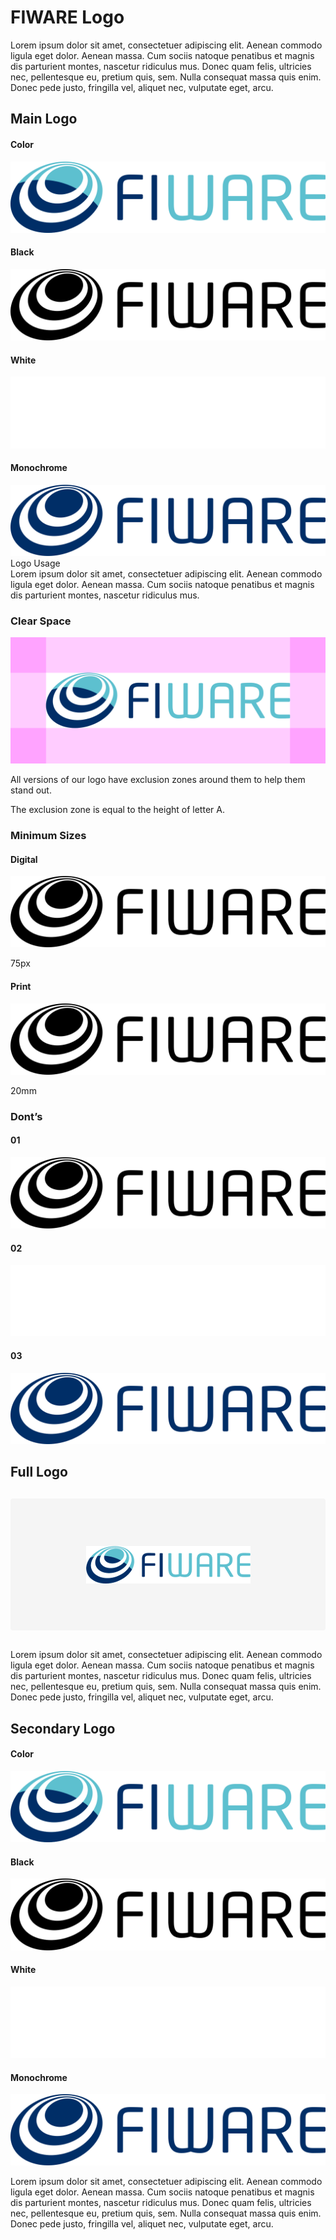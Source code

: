 # FIWARE Logo

Lorem ipsum dolor sit amet, consectetuer adipiscing elit. Aenean commodo ligula eget dolor. Aenean massa. Cum sociis natoque penatibus et magnis dis parturient montes, nascetur ridiculus mus. Donec quam felis, ultricies nec, pellentesque eu, pretium quis, sem. Nulla consequat massa quis enim. Donec pede justo, fringilla vel, aliquet nec, vulputate eget, arcu.

## Main Logo
<h4>Color</h4>

<div class="logo-container"><img src="./img/logo/fiware/logo-fiware.svg" alt="Main Logo"></div>

<div class="container">
    <div class="col-3">
        <h4>Black</h4>
        <img class="logo-container" src="./img/logo/fiware/logo-fiware-black.svg" alt="Main Logo Black">
    </div>
    <div class="col-3">
        <h4>White</h4>
        <img class="logo-container negative" src="./img/logo/fiware/logo-fiware-white.svg" alt="Main Logo White">
    </div>
    <div class="col-3">
        <h4>Monochrome</h4>
        <img class="logo-container" src="./img/logo/fiware/logo-fiware-blue.svg" alt="Main Logo Monochrome">
    </div>
</div>

<div class="logo-usage">Logo Usage</div>
Lorem ipsum dolor sit amet, consectetuer adipiscing elit. Aenean commodo ligula eget dolor. Aenean massa. Cum sociis natoque penatibus et magnis dis parturient montes, nascetur ridiculus mus.

<div class="container">
    <div class="col-2">
        <h3>Clear Space</h3>
        <img class="logo-container no-attributes" src="./img/logo/fiware/usage/logo-fiware-clear-zone.svg" alt="Main Logo Black">
        <p>All versions of our logo have exclusion zones around them to help them stand out.</p>
        <p>The exclusion zone is equal to the height of letter A.</p>
    </div>
    <div class="col-2">
        <h3>Minimum Sizes</h3>
        <div class="grid">
            <div class="grid-item">
                <h4>Digital</h4>
                <img id="logo-fiware-min-width" class="logo-container no-attributes" src="./img/logo/fiware/logo-fiware-black.svg" alt="Main Logo Black">
                <p>75px</p>
            </div>
            <div class="grid-item">
                <h4>Print</h4>
                <img id="logo-fiware-min-width" class="logo-container no-attributes" src="./img/logo/fiware/logo-fiware-black.svg" alt="Main Logo Black">
                <p>20mm</p>
            </div>
        </div>
    </div>
</div>

<h3>Dont’s</h3>
<div class="container">
    <div class="col-3">
        <h4>01</h4>
        <img class="logo-container" src="./img/logo/fiware/logo-fiware-black.svg" alt="Main Logo Black">
    </div>
    <div class="col-3">
        <h4>02</h4>
        <img class="logo-container negative" src="./img/logo/fiware/logo-fiware-white.svg" alt="Main Logo White">
    </div>
    <div class="col-3">
        <h4>03</h4>
        <img class="logo-container" src="./img/logo/fiware/logo-fiware-blue.svg" alt="Main Logo Monochrome">
    </div>
</div>

## Full Logo

<div style="widht:100%; background-color:#f5f5f5; border-radius:4px; display:flex; justify-content:center; margin:30px 0px; padding:15%;"><img style="margin:0px" src="./img/fiware.png" alt="Main Logo"></div>

Lorem ipsum dolor sit amet, consectetuer adipiscing elit. Aenean commodo ligula eget dolor. Aenean massa. Cum sociis natoque penatibus et magnis dis parturient montes, nascetur ridiculus mus. Donec quam felis, ultricies nec, pellentesque eu, pretium quis, sem. Nulla consequat massa quis enim. Donec pede justo, fringilla vel, aliquet nec, vulputate eget, arcu.

## Secondary Logo

<h4>Color</h4>

<div class="logo-container"><img src="./img/logo/fiware/logo-fiware.svg" alt="Main Logo"></div>

<div class="container">
    <div class="col-3">
        <h4>Black</h4>
        <img class="logo-container" src="./img/logo/fiware/logo-fiware-black.svg" alt="Main Logo Black">
    </div>
    <div class="col-3">
        <h4>White</h4>
        <img class="logo-container negative" src="./img/logo/fiware/logo-fiware-white.svg" alt="Main Logo White">
    </div>
    <div class="col-3">
        <h4>Monochrome</h4>
        <img class="logo-container" src="./img/logo/fiware/logo-fiware-blue.svg" alt="Main Logo Monochrome">
    </div>
</div>

Lorem ipsum dolor sit amet, consectetuer adipiscing elit. Aenean commodo ligula eget dolor. Aenean massa. Cum sociis natoque penatibus et magnis dis parturient montes, nascetur ridiculus mus. Donec quam felis, ultricies nec, pellentesque eu, pretium quis, sem. Nulla consequat massa quis enim. Donec pede justo, fringilla vel, aliquet nec, vulputate eget, arcu.